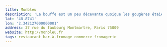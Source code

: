 ```yaml
---
title: Monbleu
description: 'La bouffe est un peu décevante quoique les gougères étaient pas mal ! Vaut mieux prendre les planches à mon avis.'
lat: '48.8741'
lon: '2.342127000000001'
address: 37 rue du faubourg Montmartre, Paris 75009
website: http://monbleu.fr
tags: restaurant bar-à-fromage commerce fromagerie
---
```

